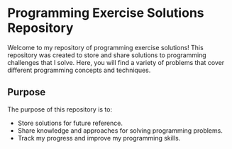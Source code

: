 # Programming Exercise Solutions Repository

Welcome to my repository of programming exercise solutions! This repository was created to store and share solutions to programming challenges that I solve. Here, you will find a variety of problems that cover different programming concepts and techniques.

## Purpose

The purpose of this repository is to:

- Store solutions for future reference.
- Share knowledge and approaches for solving programming problems.
- Track my progress and improve my programming skills.